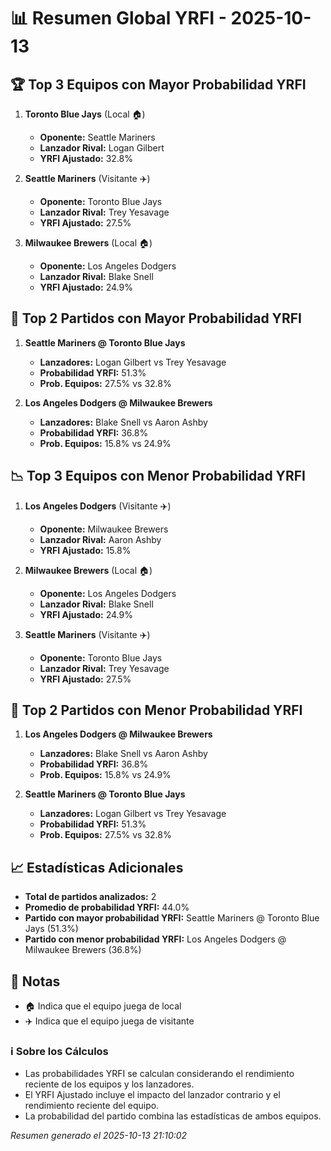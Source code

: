 # 📊 Resumen Global YRFI - 2025-10-13

## 🏆 Top 3 Equipos con Mayor Probabilidad YRFI

1. **Toronto Blue Jays** (Local 🏠)
   - **Oponente:** Seattle Mariners
   - **Lanzador Rival:** Logan Gilbert
   - **YRFI Ajustado:** 32.8%

2. **Seattle Mariners** (Visitante ✈️)
   - **Oponente:** Toronto Blue Jays
   - **Lanzador Rival:** Trey Yesavage
   - **YRFI Ajustado:** 27.5%

3. **Milwaukee Brewers** (Local 🏠)
   - **Oponente:** Los Angeles Dodgers
   - **Lanzador Rival:** Blake Snell
   - **YRFI Ajustado:** 24.9%

## 🎯 Top 2 Partidos con Mayor Probabilidad YRFI

1. **Seattle Mariners @ Toronto Blue Jays**
   - **Lanzadores:** Logan Gilbert vs Trey Yesavage
   - **Probabilidad YRFI:** 51.3%
   - **Prob. Equipos:** 27.5% vs 32.8%

2. **Los Angeles Dodgers @ Milwaukee Brewers**
   - **Lanzadores:** Blake Snell vs Aaron Ashby
   - **Probabilidad YRFI:** 36.8%
   - **Prob. Equipos:** 15.8% vs 24.9%

## 📉 Top 3 Equipos con Menor Probabilidad YRFI

1. **Los Angeles Dodgers** (Visitante ✈️)
   - **Oponente:** Milwaukee Brewers
   - **Lanzador Rival:** Aaron Ashby
   - **YRFI Ajustado:** 15.8%

2. **Milwaukee Brewers** (Local 🏠)
   - **Oponente:** Los Angeles Dodgers
   - **Lanzador Rival:** Blake Snell
   - **YRFI Ajustado:** 24.9%

3. **Seattle Mariners** (Visitante ✈️)
   - **Oponente:** Toronto Blue Jays
   - **Lanzador Rival:** Trey Yesavage
   - **YRFI Ajustado:** 27.5%

## 🛑 Top 2 Partidos con Menor Probabilidad YRFI

1. **Los Angeles Dodgers @ Milwaukee Brewers**
   - **Lanzadores:** Blake Snell vs Aaron Ashby
   - **Probabilidad YRFI:** 36.8%
   - **Prob. Equipos:** 15.8% vs 24.9%

2. **Seattle Mariners @ Toronto Blue Jays**
   - **Lanzadores:** Logan Gilbert vs Trey Yesavage
   - **Probabilidad YRFI:** 51.3%
   - **Prob. Equipos:** 27.5% vs 32.8%

## 📈 Estadísticas Adicionales

- **Total de partidos analizados:** 2
- **Promedio de probabilidad YRFI:** 44.0%
- **Partido con mayor probabilidad YRFI:** Seattle Mariners @ Toronto Blue Jays (51.3%)
- **Partido con menor probabilidad YRFI:** Los Angeles Dodgers @ Milwaukee Brewers (36.8%)

## 📝 Notas

- 🏠 Indica que el equipo juega de local
- ✈️ Indica que el equipo juega de visitante

### ℹ️ Sobre los Cálculos
- Las probabilidades YRFI se calculan considerando el rendimiento reciente de los equipos y los lanzadores.
- El YRFI Ajustado incluye el impacto del lanzador contrario y el rendimiento reciente del equipo.
- La probabilidad del partido combina las estadísticas de ambos equipos.

*Resumen generado el 2025-10-13 21:10:02*